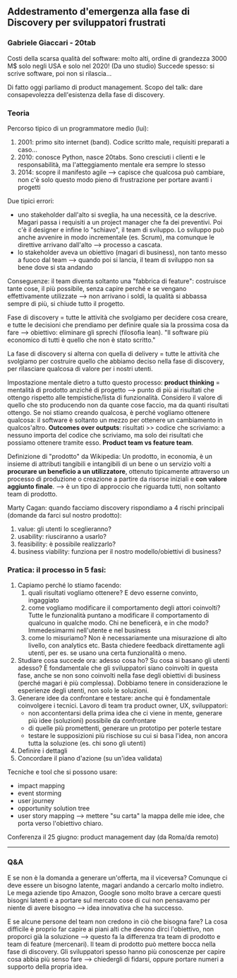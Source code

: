 ## Addestramento d'emergenza alla fase di Discovery per sviluppatori frustrati 
### Gabriele Giaccari - 20tab

Costi della scarsa qualità del software: molto alti, ordine di grandezza 3000 M$
solo negli USA e solo nel 2020! (Da uno studio)
Succede spesso: si scrive software, poi non si rilascia...

Di fatto oggi parliamo di product management. Scopo del talk: dare
consapevolezza dell'esistenza della fase di discovery.

### Teoria
Percorso tipico di un programmatore medio (lui):
1) 2001: primo sito internet (band). Codice scritto male, requisiti preparati a
   caso...
2) 2010: conosce Python, nasce 20tabs. Sono cresciuti i clienti e le
   responsabilità, ma l'atteggiamento mentale era sempre lo stesso
3) 2014: scopre il manifesto agile --> capisce che qualcosa può cambiare, non
   c'è solo questo modo pieno di frustrazione per portare avanti i progetti

Due tipici errori:
- uno stakeholder dall'alto si sveglia, ha una necessità, ce la descrive. Magari
  passa i requisiti a un project manager che fa dei preventivi. Poi c'è il
  designer e infine lo "schiavo", il team di sviluppo. Lo sviluppo può anche
  avvenire in modo incrementale (es. Scrum), ma comunque le direttive arrivano
  dall'alto --> processo a cascata.
- lo stakeholder aveva un obiettivo (magari di business), non tanto messo a
  fuoco dal team --> quando poi si lancia, il team di sviluppo non sa bene dove
  si sta andando

Conseguenze: il team diventa soltanto una "fabbrica di feature": costruisce
tante cose, il più possibile, senza capire perché e se vengano effettivamente
utilizzate --> non arrivano i soldi, la qualità si abbassa sempre di più, si
chiude tutto il progetto.

Fase di discovery = tutte le attività che svolgiamo per decidere cosa creare, e
tutte le decisioni che prendiamo per definire quale sia la prossima cosa da fare
--> obiettivo: eliminare gli sprechi (filosofia lean). 
"Il software più economico di tutti è quello che non è stato scritto."

La fase di discovery si alterna con quella di delivery = tutte le attività che
svolgiamo per costruire quello che abbiamo deciso nella fase di discovery, per
rilasciare qualcosa di valore per i nostri utenti.

Impostazione mentale dietro a tutto questo processo:
**product thinking** = mentalità di prodotto anziché di progetto --> punto di
più ai risultati che ottengo rispetto alle tempistiche/lista di funzionalità.
Considero il valore di quello che sto producendo non da quante cose faccio, ma
da quanti risultati ottengo. Se noi stiamo creando qualcosa, è perché vogliamo
ottenere qualcosa: il software è soltanto un mezzo per ottenere un cambiamento
in qualcos'altro. **Outcomes over outputs**: risultati >> codice che scriviamo:
a nessuno importa del codice che scriviamo, ma solo dei risultati che possiamo
ottenere tramite esso. **Product team vs feature team**. 

Definizione di "prodotto" da Wikipedia: 
Un prodotto, in economia, è un insieme di attributi tangibili e intangibili di
un bene o un servizio volti a **procurare un beneficio a un utilizzatore**,
ottenuto tipicamente attraverso un processo di produzione o creazione a
partire da risorse iniziali e **con valore aggiunto finale**.
--> è un tipo di approccio che riguarda tutti, non soltanto team di prodotto. 

Marty Cagan: quando facciamo discovery rispondiamo a 4 rischi principali
(domande da farci sul nostro prodotto):
1) value: gli utenti lo sceglieranno?
2) usability: riusciranno a usarlo?
3) feasibility: è possibile realizzarlo?
4) business viability: funziona per il nostro modello/obiettivi di business? 

### Pratica: il processo in 5 fasi:
1) Capiamo perché lo stiamo facendo:
   1) quali risultati vogliamo ottenere? E devo esserne convinto, ingaggiato
   2) come vogliamo modificare il comportamento degli attori coinvolti? Tutte le
      funzionalità puntano a modificare il comportamento di qualcuno in qualche
      modo. Chi ne beneficerà, e in che modo? Immedesimarmi nell'utente e nel
      business 
   3) come lo misuriamo? Non è necessariamente una misurazione di alto livello,
      con analytics etc. Basta chiedere feedback direttamente agli utenti, per
      es. se usano una certa funzionalità o meno.
2) Studiare cosa succede ora: adesso cosa ho? Su cosa si basano gli utenti
   adesso? È fondamentale che gli sviluppatori siano coinvolti in questa fase,
   anche se non sono coinvolti nella fase degli obiettivi di business (perché
   magari è più complessa). Dobbiamo tenere in considerazione le esperienze
   degli utenti, non solo le soluzioni.
3) Generare idee da confrontare e testare: anche qui è fondamentale coinvolgere
   i tecnici. Lavoro di team tra product owner, UX, sviluppatori:
   - non accontentarsi della prima idea che ci viene in mente, generare più idee
     (soluzioni) possibile da confrontare 
   - di quelle più promettenti, generare un prototipo per poterle testare
   - testare le supposizioni più rischiose su cui si basa l'idea, non ancora
     tutta la soluzione (es. chi sono gli utenti)
4) Definire i dettagli
5) Concordare il piano d'azione (su un'idea validata)

Tecniche e tool che si possono usare:
- impact mapping
- event storming
- user journey
- opportunity solution tree
- user story mapping
--> mettere "su carta" la mappa delle mie idee, che porta verso l'obiettivo
chiaro. 

Conferenza il 25 giugno: product management day (da Roma/da remoto)

---

### Q&A
E se non è la domanda a generare un'offerta, ma il viceversa? 
Comunque ci deve essere un bisogno latente, magari andando a cercarlo molto
indietro. Le mega aziende tipo Amazon, Google sono molto brave a cercare questi
bisogni latenti e a portare sul mercato cose di cui non pensavamo per niente di
avere bisogno --> idea innovativa che ha successo. 

E se alcune persone del team non credono in ciò che bisogna fare? 
La cosa difficile è proprio far capire ai piani alti che devono dirci
l'obiettivo, non proporci già la soluzione --> questo fa la differenza tra team
di prodotto e team di feature (mercenari). Il team di prodotto può mettere bocca
nella fase di discovery. Gli sviluppatori spesso hanno più conoscenze per capire
cosa abbia più senso fare --> chiedergli di fidarsi, oppure portare numeri a
supporto della propria idea.